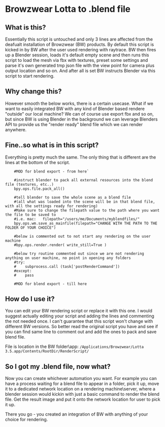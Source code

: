 # Browzwear Lotta to .blend file
## What is this?
Essentially this script is untouched and only 3 lines are affected from the deafualt installation of Browzwear (BW) products.
By default this script is kicked in by BW after the user used rendering with raytrace. 
BW then fires up a Blender session, loads it's default empty scene and then runs this script to load the mesh via fbx with textures, preset some settings and parse it's own generated tmp json file with the view point for camera plus output location and so on.
And after all is set BW instructs Blender via this script to start rendering.
## Why change this?
However smooth the below works, there is a certain usecase. What if we want to easily integrated BW with any kind of Blender based rendere "outside" our local machine?
We can of course use export fbx and so on, but since BW is using Blender in the background we can leverage Blenders API to provide us the "render ready" blend file which we can render anywhere.
## Fine..so what is in this script?
Everything is pretty much the same. The only thing that is different are the lines at the bottom of the script.


        #MOD for blend export - from here`
        
        #instruct blender to pack all external resources into the blend file (textures, etc..)
        bpy.ops.file.pack_all()
        
        #tell blender to save the whole scene as a blend file 
        #(all what was loaded into the scene will be in that blend file, with all the settings ready for rendering)
        #Make sure to change the filepath value to the path where you want the file to be saved to
        #i.e. mac:   filepath="/users/me/Documents/myblendfiles/"
        bpy.ops.wm.save_as_mainfile(filepath="CHANGE WITH THE PATH TO THE FOLDER OF YOUR CHOICE")
        
        #below is commented out to not start any rendering on the user machine
        #bpy.ops.render.render( write_still=True )
        
        #below try routine commented out since we are not rendering anything on user machine, no point in opening any folders
        #try:
        #    subprocess.call (task['postRenderCommand'])
        #except:
        #    pass
        
        #MOD for blend export - till here

## How do I use it?
You can edit your BW rendering script or replace it with this one. I would suggest actually editing your script and adding the lines and commenting the not needed once.
I can't guarantee that this script won't change with different BW versions. So better read the original script you have and see if you can find same line to comment out and add the ones to pack and save blend file.


File is location in the BW folder\app: `/Applications/Browzwear/Lotta 3.5.app/Contents/RootDir/RenderScript/`

## So I got my .blend file, now what?
Now you can create whichever automation you want. For example you can have a process waiting for a blend file to appear in a folder, pick it up, move it to a dedicated network location on a rendering machine\server, where a blender session would kickin with just a basic command to render the blend file.
Get the result image and put it onto the network location for user to pick it up.


There you go - you created an integration of BW with anything of your choice for rendering.
